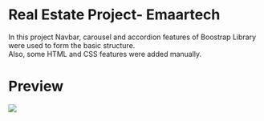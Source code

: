 # Real Estate Project- Emaartech
In this project Navbar, carousel and accordion features of Boostrap Library were used to form the basic structure.  
Also, some HTML and CSS features were added manually. 
# Preview
![](emaartech.gif)
